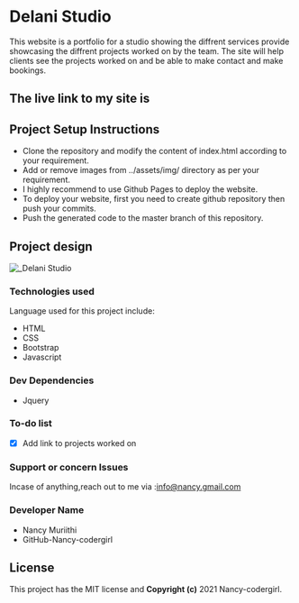 # Delani Studio
This website is a portfolio for a studio showing the diffrent services provide showcasing the diffrent projects worked on by the team.
The site will help clients see the projects worked on and be able to make contact and make bookings.
 ## The live link to my site is
  
## Project Setup Instructions
* Clone the repository and modify the content of index.html according to your requirement.
* Add or remove images from ../assets/img/ directory as per your requirement.
* I highly recommend to use Github Pages to deploy the website.
* To deploy your website, first you need to create github repository then push your commits.
* Push the generated code to the master branch of this repository.

## Project design
![_Delani Studio](https://user-images.githubusercontent.com/87470468/133001531-3039eaaf-b869-4d64-8cbe-bd225839896d.jpg)


### Technologies used
Language used for this project include: 
* HTML
* CSS
* Bootstrap
* Javascript
### Dev Dependencies
* Jquery
### To-do list
- [x] Add link to projects worked on
 ###  Support or concern Issues
 Incase of anything,reach out to me via :info@nancy.gmail.com
 
### Developer Name
* Nancy Muriithi
* GitHub-Nancy-codergirl

## License
This project has the MIT license and **Copyright (c)** 2021 Nancy-codergirl.

